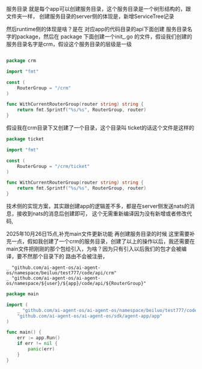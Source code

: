 服务目录 
就是每个app可以创建服务目录，这个服务目录是一个树形结构的，跟文件夹一样，
创建服务目录的server侧的体现是，新增ServiceTree记录


然后runtime侧的体现是啥？是在
对应app的代码目录的api下面创建 服务目录名字的package，然后在
package 下面创建一个init_.go 的文件，假设我们创建的服务目录名字是crm，假设这个服务目录的层级是一级
```go

package crm

import "fmt"

const (
	RouterGroup = "/crm"
)

func WithCurrentRouterGroup(router string) string {
	return fmt.Sprintf("%s/%s", RouterGroup, router)
}

```

假设我在crm目录下又创建了一个目录，这个目录叫 ticket的话这个文件是这样的


```go
package ticket

import "fmt"

const (
	RouterGroup = "/crm/ticket"
)

func WithCurrentRouterGroup(router string) string {
	return fmt.Sprintf("%s/%s", RouterGroup, router)
}
```


技术侧的实现方案，其实跟创建app的逻辑差不多，都是在server侧发送nats的消息，接收到nats的消息后创建即可，
这个无需重新编译因为没有新增或者修改代码,

2025年10月26日15点,补充main文件更新功能
再创建服务目录的时候
这里需要补充一点，假如我创建了一个crm的服务目录，创建了以上的操作以后，我还需要在main文件把刚刚的那个包给引入，为啥？因为只有引入以后我们的包才会被编译，要不然那个目录下的
路由不会被注册，

	_ "github.com/ai-agent-os/ai-agent-os/namespace/beiluo/test777/code/api/crm"
 	_ "github.com/ai-agent-os/ai-agent-os/namespace/${user}/${app}/code/api/${RouterGroup}"
```go
package main

import (
	_ "github.com/ai-agent-os/ai-agent-os/namespace/beiluo/test777/code/api/crm"
	"github.com/ai-agent-os/ai-agent-os/sdk/agent-app/app"
)

func main() {
	err := app.Run()
	if err != nil {
		panic(err)
	}
}

```
